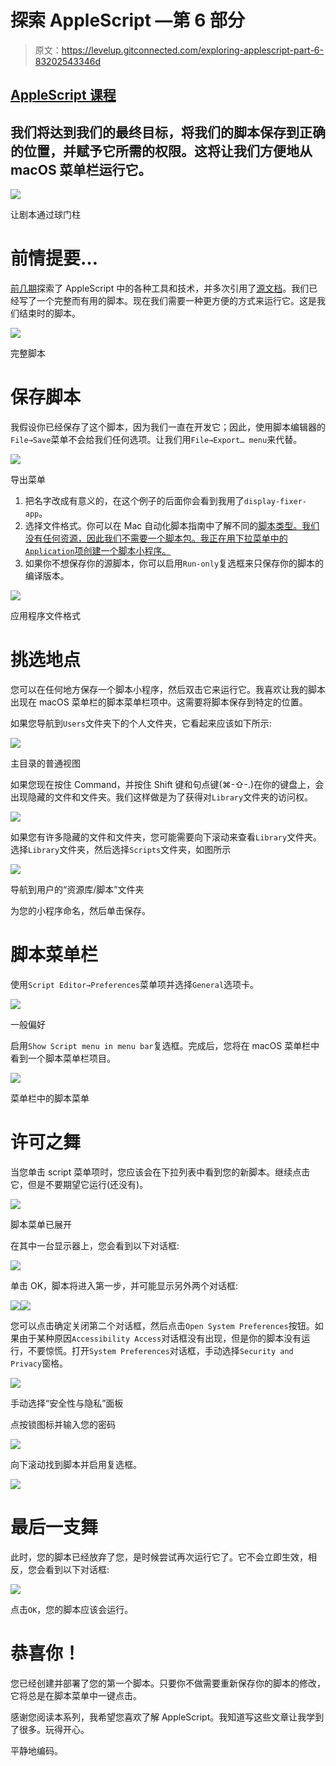 # 探索 AppleScript —第 6 部分

> 原文：<https://levelup.gitconnected.com/exploring-applescript-part-6-83202543346d>

## [AppleScript 课程](https://gentille.us/applescript-articles-7f82c319d46?sk=0ad4bf43fb9356f9e647c970cb12c31f)

## 我们将达到我们的最终目标，将我们的脚本保存到正确的位置，并赋予它所需的权限。这将让我们方便地从 macOS 菜单栏运行它。

![](img/c7fbba58b2d6f4e116d15ef0a86d4a8e.png)

让剧本通过球门柱

# 前情提要…

[前几期](https://gentille.us/applescript-articles-7f82c319d46?sk=0ad4bf43fb9356f9e647c970cb12c31f)探索了 AppleScript 中的各种工具和技术，并多次引用了[源文档](https://developer.apple.com/library/archive/documentation/AppleScript/Conceptual/AppleScriptLangGuide/introduction/ASLR_intro.html)。我们已经写了一个完整而有用的脚本。现在我们需要一种更方便的方式来运行它。这是我们结束时的脚本。

![](img/2931dae27767aa3928e363d72944d2d3.png)

完整脚本

# 保存脚本

我假设你已经保存了这个脚本，因为我们一直在开发它；因此，使用脚本编辑器的`File→Save`菜单不会给我们任何选项。让我们用`File→Export… menu`来代替。

![](img/80677018b99d6f57d8f46d298d530cc5.png)

导出菜单

1.  把名字改成有意义的，在这个例子的后面你会看到我用了`display-fixer-app`。
2.  选择文件格式。你可以在 Mac 自动化脚本指南中了解不同的[脚本类型。我们没有任何资源，因此我们不需要一个脚本包。我正在用下拉菜单中的`Application`项创建一个脚本小程序。](https://developer.apple.com/library/archive/documentation/LanguagesUtilities/Conceptual/MacAutomationScriptingGuide/TypesofScripts.html)
3.  如果你不想保存你的源脚本，你可以启用`Run-only`复选框来只保存你的脚本的编译版本。

![](img/f9dfd43f940fc022472311fb5b4d6a92.png)

应用程序文件格式

# 挑选地点

您可以在任何地方保存一个脚本小程序，然后双击它来运行它。我喜欢让我的脚本出现在 macOS 菜单栏的脚本菜单栏项中。这需要将脚本保存到特定的位置。

如果您导航到`Users`文件夹下的个人文件夹，它看起来应该如下所示:

![](img/321e941115ecdc5d0b54e693873c221a.png)

主目录的普通视图

如果您现在按住 Command，并按住 Shift 键和句点键(⌘-⇧-.)在你的键盘上，会出现隐藏的文件和文件夹。我们这样做是为了获得对`Library`文件夹的访问权。

![](img/24e6d65239dbd3b1c7c8e76fb1964f93.png)

如果您有许多隐藏的文件和文件夹，您可能需要向下滚动来查看`Library`文件夹。选择`Library`文件夹，然后选择`Scripts`文件夹，如图所示

![](img/1121eeec98e52632b14922f8242a01cc.png)

导航到用户的“资源库/脚本”文件夹

为您的小程序命名，然后单击保存。

# 脚本菜单栏

使用`Script Editor→Preferences`菜单项并选择`General`选项卡。

![](img/01bab49095fedea8aef153509ef28943.png)

一般偏好

启用`Show Script menu in menu bar`复选框。完成后，您将在 macOS 菜单栏中看到一个脚本菜单栏项目。

![](img/2f746e6b6aef97abccb0f7520650e202.png)

菜单栏中的脚本菜单

# 许可之舞

当您单击 script 菜单项时，您应该会在下拉列表中看到您的新脚本。继续点击它，但是不要期望它运行(还没有)。

![](img/3611ad33aaf79c31cc4fd273b34dd142.png)

脚本菜单已展开

在其中一台显示器上，您会看到以下对话框:

![](img/68220fb71f26c64bdeedc14aebc21078.png)

单击 OK，脚本将进入第一步，并可能显示另外两个对话框:

![](img/5ad146ced813e2c2e5f4626b98723012.png)![](img/4fe9d83b9b5dca868adab3dc59bea57a.png)

您可以点击确定关闭第二个对话框，然后点击`Open System Preferences`按钮。如果由于某种原因`Accessibility Access`对话框没有出现，但是你的脚本没有运行，不要惊慌。打开`System Preferences`对话框，手动选择`Security and Privacy`窗格。

![](img/51669ec4e4757feb535a4e3ea6723c55.png)

手动选择“安全性与隐私”面板

点按锁图标并输入您的密码

![](img/5dc9bd16af4b1d00aa3c1d4b7578cb44.png)

向下滚动找到脚本并启用复选框。

![](img/ada1e5395146c3067ab4452c80cffc25.png)

# 最后一支舞

此时，您的脚本已经放弃了您，是时候尝试再次运行它了。它不会立即生效，相反，您会看到以下对话框:

![](img/cd3de69ed4ffd75117fbab96b92e699b.png)

点击`OK`，您的脚本应该会运行。

# 恭喜你！

您已经创建并部署了您的第一个脚本。只要你不做需要重新保存你的脚本的修改，它将总是在脚本菜单中一键点击。

感谢您阅读本系列，我希望您喜欢了解 AppleScript。我知道写这些文章让我学到了很多。玩得开心。

平静地编码。